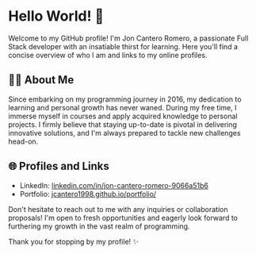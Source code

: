# Hello World! 👋

Welcome to my GitHub profile! I'm Jon Cantero Romero, a passionate Full Stack developer with an insatiable thirst for learning. Here you'll find a concise overview of who I am and links to my online profiles.

## 👨‍💻 About Me
Since embarking on my programming journey in 2016, my dedication to learning and personal growth has never waned. During my free time, I immerse myself in courses and apply acquired knowledge to personal projects. I firmly believe that staying up-to-date is pivotal in delivering innovative solutions, and I'm always prepared to tackle new challenges head-on.

## 🌐 Profiles and Links

- LinkedIn: [linkedin.com/in/jon-cantero-romero-9066a51b6](https://www.linkedin.com/in/jon-cantero-romero-9066a51b6/)
- Portfolio: [jcantero1998.github.io/portfolio/](https://jcantero1998.github.io/portfolio/)

Don't hesitate to reach out to me with any inquiries or collaboration proposals! I'm open to fresh opportunities and eagerly look forward to furthering my growth in the vast realm of programming.

Thank you for stopping by my profile! ✨
